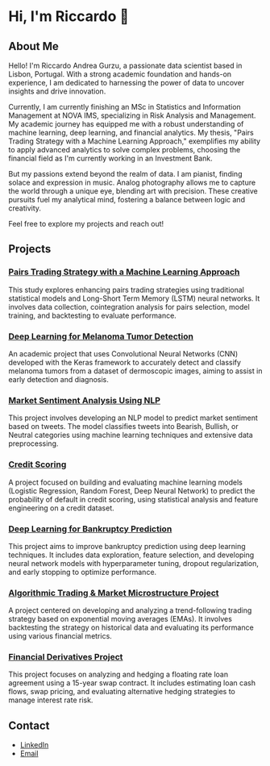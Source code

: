 # Hi, I'm Riccardo 👋

## About Me

Hello! I'm Riccardo Andrea Gurzu, a passionate data scientist based in Lisbon, Portugal. With a strong academic foundation and hands-on experience, I am dedicated to harnessing the power of data to uncover insights and drive innovation.

Currently, I am currently finishing an MSc in Statistics and Information Management at NOVA IMS, specializing in Risk Analysis and Management. My academic journey has equipped me with a robust understanding of machine learning, deep learning, and financial analytics. My thesis, "Pairs Trading Strategy with a Machine Learning Approach," exemplifies my ability to apply advanced analytics to solve complex problems, choosing the financial field as I'm currently working in an Investment Bank.

But my passions extend beyond the realm of data. I am pianist, finding solace and expression in music. Analog photography allows me to capture the world through a unique eye, blending art with precision. These creative pursuits fuel my analytical mind, fostering a balance between logic and creativity.

Feel free to explore my projects and reach out!


## Projects

### [Pairs Trading Strategy with a Machine Learning Approach](https://github.com/riccardogurzu/pair-trading-strategy)
This study explores enhancing pairs trading strategies using traditional statistical models and Long-Short Term Memory (LSTM) neural networks. It involves data collection, cointegration analysis for pairs selection, model training, and backtesting to evaluate performance.

### [Deep Learning for Melanoma Tumor Detection](https://github.com/riccardogurzu/melanoma-tumor-detection)
An academic project that uses Convolutional Neural Networks (CNN) developed with the Keras framework to accurately detect and classify melanoma tumors from a dataset of dermoscopic images, aiming to assist in early detection and diagnosis.

### [Market Sentiment Analysis Using NLP](https://github.com/riccardogurzu/stock-market-nlp-prediction)
This project involves developing an NLP model to predict market sentiment based on tweets. The model classifies tweets into Bearish, Bullish, or Neutral categories using machine learning techniques and extensive data preprocessing.

### [Credit Scoring](https://github.com/riccardogurzu/credit-scoring-ml-models/blob/main/README.md)
A project focused on building and evaluating machine learning models (Logistic Regression, Random Forest, Deep Neural Network) to predict the probability of default in credit scoring, using statistical analysis and feature engineering on a credit dataset.

### [Deep Learning for Bankruptcy Prediction](https://github.com/riccardogurzu/comp_bankruptcy)
This project aims to improve bankruptcy prediction using deep learning techniques. It includes data exploration, feature selection, and developing neural network models with hyperparameter tuning, dropout regularization, and early stopping to optimize performance.

### [Algorithmic Trading & Market Microstructure Project](https://github.com/riccardogurzu/algo-trading)
A project centered on developing and analyzing a trend-following trading strategy based on exponential moving averages (EMAs). It involves backtesting the strategy on historical data and evaluating its performance using various financial metrics.

### [Financial Derivatives Project](https://github.com/riccardogurzu/financial-project)
This project focuses on analyzing and hedging a floating rate loan agreement using a 15-year swap contract. It includes estimating loan cash flows, swap pricing, and evaluating alternative hedging strategies to manage interest rate risk.



## Contact
- [LinkedIn](https://www.linkedin.com/in/riccardo-g-a38290224/)
- [Email](mailto:riccardogurzu@yahoo.it)

